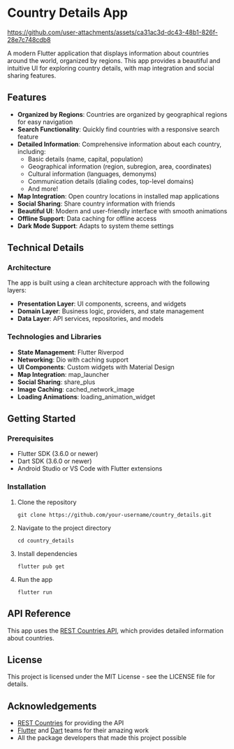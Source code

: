 # Country Details App



https://github.com/user-attachments/assets/ca31ac3d-dc43-48b1-826f-28e7c748cdb8



A modern Flutter application that displays information about countries around the world, organized by regions. This app provides a beautiful and intuitive UI for exploring country details, with map integration and social sharing features.

## Features

- **Organized by Regions**: Countries are organized by geographical regions for easy navigation
- **Search Functionality**: Quickly find countries with a responsive search feature
- **Detailed Information**: Comprehensive information about each country, including:
  - Basic details (name, capital, population)
  - Geographical information (region, subregion, area, coordinates)
  - Cultural information (languages, demonyms)
  - Communication details (dialing codes, top-level domains)
  - And more!
- **Map Integration**: Open country locations in installed map applications
- **Social Sharing**: Share country information with friends
- **Beautiful UI**: Modern and user-friendly interface with smooth animations
- **Offline Support**: Data caching for offline access
- **Dark Mode Support**: Adapts to system theme settings

## Technical Details

### Architecture

The app is built using a clean architecture approach with the following layers:

- **Presentation Layer**: UI components, screens, and widgets
- **Domain Layer**: Business logic, providers, and state management
- **Data Layer**: API services, repositories, and models

### Technologies and Libraries

- **State Management**: Flutter Riverpod
- **Networking**: Dio with caching support
- **UI Components**: Custom widgets with Material Design
- **Map Integration**: map_launcher
- **Social Sharing**: share_plus
- **Image Caching**: cached_network_image
- **Loading Animations**: loading_animation_widget

## Getting Started

### Prerequisites

- Flutter SDK (3.6.0 or newer)
- Dart SDK (3.6.0 or newer)
- Android Studio or VS Code with Flutter extensions

### Installation

1. Clone the repository
   ```
   git clone https://github.com/your-username/country_details.git
   ```

2. Navigate to the project directory
   ```
   cd country_details
   ```

3. Install dependencies
   ```
   flutter pub get
   ```

4. Run the app
   ```
   flutter run
   ```

## API Reference

This app uses the [REST Countries API](https://restcountries.com/), which provides detailed information about countries.

## License

This project is licensed under the MIT License - see the LICENSE file for details.

## Acknowledgements

- [REST Countries](https://restcountries.com/) for providing the API
- [Flutter](https://flutter.dev/) and [Dart](https://dart.dev/) teams for their amazing work
- All the package developers that made this project possible
